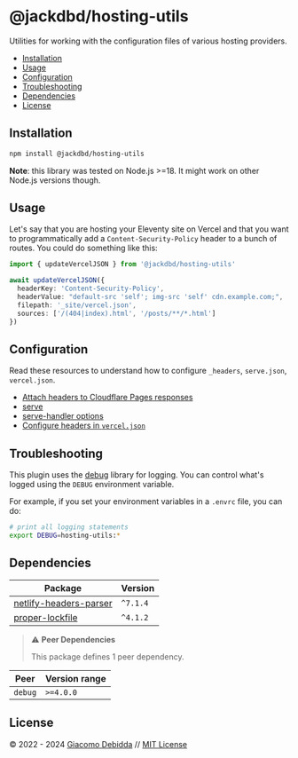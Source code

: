 # @jackdbd/hosting-utils

<!-- [![npm version](https://badge.fury.io/js/@jackdbd%2Fhosting-utils.svg)](https://badge.fury.io/js/@jackdbd%2Fhosting-utils)
[![install size](https://packagephobia.com/badge?p=@jackdbd/hosting-utils)](https://packagephobia.com/result?p=@jackdbd/hosting-utils)
[![CodeCov badge](https://codecov.io/gh/jackdbd/undici/graph/badge.svg?token=BpFF8tmBYS)](https://app.codecov.io/gh/jackdbd/undici?flags%5B0%5D=hosting-utils)
[![Socket Badge](https://socket.dev/api/badge/npm/package/@jackdbd/hosting-utils)](https://socket.dev/npm/package/@jackdbd/hosting-utils) -->

Utilities for working with the configuration files of various hosting providers.

- [Installation](#installation)
- [Usage](#usage)
- [Configuration](#configuration)
- [Troubleshooting](#troubleshooting)
- [Dependencies](#dependencies)
- [License](#license)

## Installation

```sh
npm install @jackdbd/hosting-utils
```

**Note**: this library was tested on Node.js >=18. It might work on other Node.js versions though.

## Usage

Let's say that you are hosting your Eleventy site on Vercel and that you want to programmatically add a `Content-Security-Policy` header to a bunch of routes. You could do something like this:

```ts
import { updateVercelJSON } from '@jackdbd/hosting-utils'

await updateVercelJSON({
  headerKey: 'Content-Security-Policy',
  headerValue: "default-src 'self'; img-src 'self' cdn.example.com;",
  filepath: '_site/vercel.json',
  sources: ['/(404|index).html', '/posts/**/*.html']
})
```

## Configuration

Read these resources to understand how to configure `_headers`, `serve.json`, `vercel.json`.

- [Attach headers to Cloudflare Pages responses](https://developers.cloudflare.com/pages/configuration/headers/)
- [serve](https://github.com/vercel/serve)
- [serve-handler options](https://github.com/vercel/serve-handler#options)
- [Configure headers in `vercel.json`](https://vercel.com/docs/projects/project-configuration#headers)

## Troubleshooting

This plugin uses the [debug](https://github.com/debug-js/debug) library for logging.
You can control what's logged using the `DEBUG` environment variable.

For example, if you set your environment variables in a `.envrc` file, you can do:

```sh
# print all logging statements
export DEBUG=hosting-utils:*
```

## Dependencies

| Package | Version |
|---|---|
| [netlify-headers-parser](https://www.npmjs.com/package/netlify-headers-parser) | `^7.1.4` |
| [proper-lockfile](https://www.npmjs.com/package/proper-lockfile) | `^4.1.2` |

> ⚠️ **Peer Dependencies**
>
> This package defines 1 peer dependency.

| Peer | Version range |
|---|---|
| `debug` | `>=4.0.0` |

## License

&copy; 2022 - 2024 [Giacomo Debidda](https://www.giacomodebidda.com/) // [MIT License](https://spdx.org/licenses/MIT.html)
